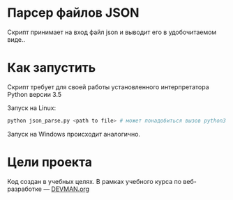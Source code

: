 # Парсер файлов JSON

Скрипт принимает на вход файл json и выводит его в удобочитаемом виде..

# Как запустить

Скрипт требует для своей работы установленного интерпретатора Python версии 3.5

Запуск на Linux:

```bash
python json_parse.py <path to file> # может понадобиться вызов python3 вместо python, зависит от настроек операционной системы
```
Запуск на Windows происходит аналогично.

# Цели проекта

Код создан в учебных целях. В рамках учебного курса по веб-разработке ― [DEVMAN.org](https://devman.org)
